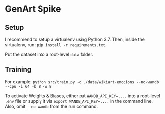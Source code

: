 # GenArt Spike

## Setup
I recommend to setup a virtualenv using Python 3.7.
Then, inside the virtualenv, run: `pip install -r requirements.txt`.

Put the dataset into a root-level `data` folder.
## Training
For example: `python src/train.py -d ./data/wikiart-emotions --no-wandb --cpu -i 64 -b 8 -w 8`

To activate Weights & Biases, either put `WANDB_API_KEY=....` into a root-level `.env` file or supply it via `export WANDB_API_KEY=....` in the command line. Also, omit `--no-wandb` from the run command.
